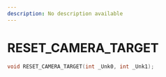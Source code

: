 ```yaml
---
description: No description available 
---
```


# RESET_CAMERA_TARGET

```cpp
void RESET_CAMERA_TARGET(int _Unk0, int _Unk1);
```